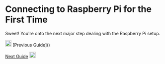 # Connecting to Raspberry Pi for the First Time
Sweet! You're onto the next major step dealing with the Raspberry Pi setup.

<img src="https://github.com/mehedges/friend-lamp-v1.0/assets/102606124/a056198e-2206-4b1a-bbf6-152f53d59ca3" width="20" />
[Previous Guide]()

[Next Guide]()
<img src="https://github.com/mehedges/friend-lamp-v1.0/assets/102606124/3885f81a-c80b-4be8-8a9a-16cd58c837d5" width="20" />
